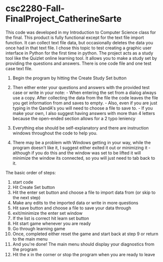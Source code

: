 # csc2280-Fall-FinalProject_CatherineSarte
This code was developed in my Introduction to Computer Science class for the final. This product is fully functional except for the text file import function. It can collect text file data, but occasionally deletes the data you once had in that text file. I chose this topic to test creating a graphic user interface in Python for the first time in python. 
The project acts as a study tool like the Quizlet online learning tool. It allows you to make a study set by providing the questions and answers. 
There is one code file and one test case text file. 

1. Begin the program by hitting the Create Study Set button
2. Then either enter your questions and answers with the provided test case or write in your note: 
		- When entering the set from a dialog always use a copy. After collecting the data from the file the code 
	leaves the file you get information from and saves to empty.
		- Also, even if you are just typing in the QandA's you will need to choose a file to save to.
		- If you make your own, I also suggest having answers with more than 4 letters because the open-ended section
	allows for a 2 typo leniency
3. Everything else should be self-explanatory and there are instruction windows throughout the code to help you.

4. There may be a problem with Windows getting in your way, while the program doesn't like it, I suggest either exited
it out or minimizing it
	-although if you do this and the window was set to be lifted it will minimize the window its connected, so you 
	will just need to tab back to it. 

The basic order of steps:
 1. start code
 2. Hit Create Set button
 3. Hit the enter set button and choose a file to import data from (or skip to the next step)
 4. Make any edits to the imported data or write in more questions
 5. Hit save button and choose a file to save your data through
 6. exit/minimize the enter set window
 7. If the list is correct hit learn set button
 8. Hit start game whenever you are ready
 9. Go through learning game
 10. Once, completed either reset the game and start back at step 9 or return to the main menu
 11. And you're done! The main menu should display your diagnostics from the program
 12. Hit the x in the corner or stop the program when you are ready to leave
